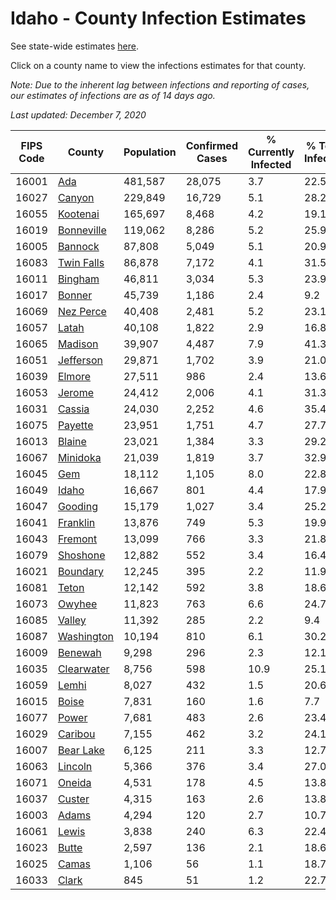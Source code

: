 # Idaho - County Infection Estimates

See state-wide estimates [here](/infections/us-id).

Click on a county name to view the infections estimates for that county.

*Note: Due to the inherent lag between infections and reporting of cases, our estimates of infections are as of 14 days ago.*

*Last updated: December 7, 2020*

|   FIPS Code |                   County |   Population |   Confirmed Cases |   % Currently Infected |   % Total Infected |
|-------------|--------------------------|--------------|-------------------|------------------------|--------------------|
|       16001 |               [Ada](ada) |      481,587 |            28,075 |                    3.7 |               22.5 |
|       16027 |         [Canyon](canyon) |      229,849 |            16,729 |                    5.1 |               28.2 |
|       16055 |     [Kootenai](kootenai) |      165,697 |             8,468 |                    4.2 |               19.1 |
|       16019 | [Bonneville](bonneville) |      119,062 |             8,286 |                    5.2 |               25.9 |
|       16005 |       [Bannock](bannock) |       87,808 |             5,049 |                    5.1 |               20.9 |
|       16083 | [Twin Falls](twin-falls) |       86,878 |             7,172 |                    4.1 |               31.5 |
|       16011 |       [Bingham](bingham) |       46,811 |             3,034 |                    5.3 |               23.9 |
|       16017 |         [Bonner](bonner) |       45,739 |             1,186 |                    2.4 |                9.2 |
|       16069 |   [Nez Perce](nez-perce) |       40,408 |             2,481 |                    5.2 |               23.1 |
|       16057 |           [Latah](latah) |       40,108 |             1,822 |                    2.9 |               16.8 |
|       16065 |       [Madison](madison) |       39,907 |             4,487 |                    7.9 |               41.3 |
|       16051 |   [Jefferson](jefferson) |       29,871 |             1,702 |                    3.9 |               21.0 |
|       16039 |         [Elmore](elmore) |       27,511 |               986 |                    2.4 |               13.6 |
|       16053 |         [Jerome](jerome) |       24,412 |             2,006 |                    4.1 |               31.3 |
|       16031 |         [Cassia](cassia) |       24,030 |             2,252 |                    4.6 |               35.4 |
|       16075 |       [Payette](payette) |       23,951 |             1,751 |                    4.7 |               27.7 |
|       16013 |         [Blaine](blaine) |       23,021 |             1,384 |                    3.3 |               29.2 |
|       16067 |     [Minidoka](minidoka) |       21,039 |             1,819 |                    3.7 |               32.9 |
|       16045 |               [Gem](gem) |       18,112 |             1,105 |                    8.0 |               22.8 |
|       16049 |           [Idaho](idaho) |       16,667 |               801 |                    4.4 |               17.9 |
|       16047 |       [Gooding](gooding) |       15,179 |             1,027 |                    3.4 |               25.2 |
|       16041 |     [Franklin](franklin) |       13,876 |               749 |                    5.3 |               19.9 |
|       16043 |       [Fremont](fremont) |       13,099 |               766 |                    3.3 |               21.8 |
|       16079 |     [Shoshone](shoshone) |       12,882 |               552 |                    3.4 |               16.4 |
|       16021 |     [Boundary](boundary) |       12,245 |               395 |                    2.2 |               11.9 |
|       16081 |           [Teton](teton) |       12,142 |               592 |                    3.8 |               18.6 |
|       16073 |         [Owyhee](owyhee) |       11,823 |               763 |                    6.6 |               24.7 |
|       16085 |         [Valley](valley) |       11,392 |               285 |                    2.2 |                9.4 |
|       16087 | [Washington](washington) |       10,194 |               810 |                    6.1 |               30.2 |
|       16009 |       [Benewah](benewah) |        9,298 |               296 |                    2.3 |               12.1 |
|       16035 | [Clearwater](clearwater) |        8,756 |               598 |                   10.9 |               25.1 |
|       16059 |           [Lemhi](lemhi) |        8,027 |               432 |                    1.5 |               20.6 |
|       16015 |           [Boise](boise) |        7,831 |               160 |                    1.6 |                7.7 |
|       16077 |           [Power](power) |        7,681 |               483 |                    2.6 |               23.4 |
|       16029 |       [Caribou](caribou) |        7,155 |               462 |                    3.2 |               24.1 |
|       16007 |   [Bear Lake](bear-lake) |        6,125 |               211 |                    3.3 |               12.7 |
|       16063 |       [Lincoln](lincoln) |        5,366 |               376 |                    3.4 |               27.0 |
|       16071 |         [Oneida](oneida) |        4,531 |               178 |                    4.5 |               13.8 |
|       16037 |         [Custer](custer) |        4,315 |               163 |                    2.6 |               13.8 |
|       16003 |           [Adams](adams) |        4,294 |               120 |                    2.7 |               10.7 |
|       16061 |           [Lewis](lewis) |        3,838 |               240 |                    6.3 |               22.4 |
|       16023 |           [Butte](butte) |        2,597 |               136 |                    2.1 |               18.6 |
|       16025 |           [Camas](camas) |        1,106 |                56 |                    1.1 |               18.7 |
|       16033 |           [Clark](clark) |          845 |                51 |                    1.2 |               22.7 |